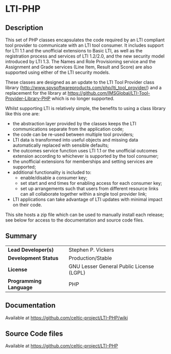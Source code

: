 # LTI-PHP

## Description

This set of PHP classes encapsulates the code required by an LTI compliant tool provider to communicate with an LTI tool consumer.  It includes support for LTI 1.1 and the unofficial extensions to Basic LTI, as well as the registration process and services of LTI 1.2/2.0, and the new security model introduced by LTI 1.3.  The Names and Role Provisioning service and the Assignment and Grade services (Line Item, Result and Score) are also supported using either of the LTI security models.

These classes are designed as an update to the LTI Tool Provider class library (http://www.spvsoftwareproducts.com/php/lti_tool_provider/) and a replacement for the library at https://github.com/IMSGlobal/LTI-Tool-Provider-Library-PHP which is no longer supported.

Whilst supporting LTI is relatively simple, the benefits to using a class library like this one are:

* the abstraction layer provided by the classes keeps the LTI communications separate from the application code;
* the code can be re-used between multiple tool providers;
* LTI data is transformed into useful objects and missing data automatically replaced with sensible defaults;
* the outcomes service function uses LTI 1.1 or the unofficial outcomes extension according to whichever is supported by the tool consumer;
* the unofficial extensions for memberships and setting services are supported;
* additional functionality is included to:
    * enable/disable a consumer key;
    * set start and end times for enabling access for each consumer key;
    * set up arrangements such that users from different resource links can all collaborate together within a single tool provider link;
* LTI applications can take advantage of LTI updates with minimal impact on their code.

This site hosts a zip file which can be used to manually install each release; see below for access to the
documentation and source code files.

## Summary

|     |     |
| --- | --- |
| **Lead Developer(s)** | Stephen P. Vickers |
| **Development Status** | Production/Stable |
| **License** | GNU Lesser General Public License (LGPL) |
| **Programming Language** | PHP |

## Documentation

Available at https://github.com/celtic-project/LTI-PHP/wiki

## Source Code files

Available at https://github.com/celtic-project/LTI-PHP
